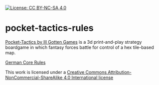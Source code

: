 [![License: CC BY-NC-SA 4.0](https://licensebuttons.net/l/by-nc-sa/4.0/80x15.png)](https://creativecommons.org/licenses/by-nc-sa/4.0/)

# pocket-tactics-rules

[Pocket-Tactics by Ill Gotten Games](http://www.illgottengames.net/pocket-tactics) is a 3d print-and-play strategy boardgame in which fantasy forces battle for control of a hex tile-based map. 


[German Core Rules](./de/core-rules.md)

This work is licensed under a
[Creative Commons Attribution-NonCommercial-ShareAlike 4.0 International license](https://creativecommons.org/licenses/by-nc-sa/4.0/)
